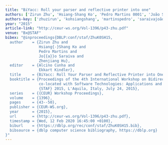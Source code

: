 ```yaml
---
title: "BiYacc: Roll your parser and reflective printer into one"
authors: ['Zirun Zhu', 'Hsiang-Shang Ko', 'Pedro Martins 0001', 'João Saraiva', 'Zhenjiang Hu']
authors-key: ['zhuzirun', 'kohsiangshang', 'martinspedro', 'saraivajoão', 'huzhenjiang']
year: "2015"
article-link: "http://ceur-ws.org/Vol-1396/p43-zhu.pdf"
venue: "Bx@STAF"
bibex: "@inproceedings{DBLP:conf/staf/ZhuK0SH15,
  author    = {Zirun Zhu and
               Hsiang{-}Shang Ko and
               Pedro Martins and
               Jo{{a}}o Saraiva and
               Zhenjiang Hu},
  editor    = {Alcino Cunha and
               Ekkart Kindler},
  title     = {BiYacc: Roll Your Parser and Reflective Printer into One},
  booktitle = {Proceedings of the 4th International Workshop on Bidirectional Transformations
               co-located with Software Technologies: Applications and Foundations,
               {STAF} 2015, L'Aquila, Italy, July 24, 2015},
  series    = {{CEUR} Workshop Proceedings},
  volume    = {1396},
  pages     = {43--50},
  publisher = {CEUR-WS.org},
  year      = {2015},
  url       = {http://ceur-ws.org/Vol-1396/p43-zhu.pdf},
  timestamp = {Wed, 12 Feb 2020 16:45:00 +0100},
  biburl    = {https://dblp.org/rec/conf/staf/ZhuK0SH15.bib},
  bibsource = {dblp computer science bibliography, https://dblp.org}
}"
---
```


